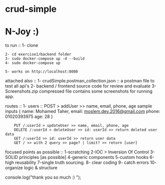 # crud-simple
# N-Joy :)


to run ::
    1- clone

    2- cd exercise1/backend folder
    3- sudo docker-compose up -d --build
    4- sudo docker-compose up

    5- works on http://localhost:8080


attached also ::
    1- crudSimple.postman_collection.json :: a postman file to test all api's 
    2- backend / frontend source code for review and evaluate
    3- Screenshots.zip compressed file contains some screenshots for running app.


routes ::
    1- users ::
        POST > addUser >> name, email, phone, age
        sample inputs
        {
            name: Mohamed Taher,
            email: moslem.dev.2016@gmail.com
            phone: 01020393975
            age: 28
        }
        
        PUT /:userId > updateUser >> name, email, phone, age
        DELETE /:userId > deleteUser >> id: userId >> return deleted user data
        GET /:userId >> id: userId >> return user data
        GET / >> with 2 query >> page? | limit? >> return [user]


focused points as possible ::
    1-scratching
    2-IOC > Inversion Of Control
    3-SOLID principles [as possible]
    4-generic components
    5-custom hooks
    6-high reusability
    7-single truth sourcing.
    8- clear coding
    9- catch errors
    10- organize logic & structure

    
console.log("thank you so much :) ");
